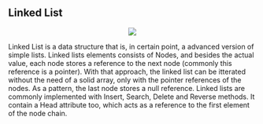## Linked List

<p align="center">
    <img src="../../.github/linkedlist.jpg">
</p>

Linked List is a data structure that is, in certain point, a advanced version of simple lists. Linked lists elements consists of Nodes, and besides the actual value, each node stores a reference to the next node (commonly this reference is a pointer).
With that approach, the linked list can be itterated without the need of a solid array, only with the pointer references of the nodes. As a pattern, the last node stores a null reference.
Linked lists are commonly implemented with Insert, Search, Delete and Reverse methods. It contain a Head attribute too, which acts as a reference to the first element of the node chain.